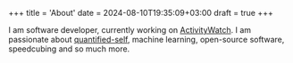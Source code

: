 +++
title = 'About'
date = 2024-08-10T19:35:09+03:00
draft = true
+++

I am software developer, currently working on [ActivityWatch](https://activitywatch.net). I am passionate about [quantified-self](https://en.wikipedia.org/wiki/Quantified_self), machine learning, open-source software, speedcubing and so much more.

